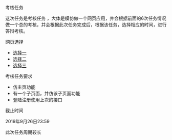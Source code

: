 考核任务

这次任务是考核任务 ，大体是模仿做一个网页应用，并会根据前面的6次任务情况做一个总的考核，并会根据此次任务完成后，根据该任务，选择相应的时间，进行答辩考核。

网页选择

- [选择一](https://y.qq.com/	"git")
- [选择二](http://www.kugou.com/	"git")
- [选择三](https://www.bilibili.com/	"git")

考核任务要求

- 仿主页功能
- 有一个子页面，并仿该子页面功能
- 登陆注册使用上次的接口

截止时间

2019年9月26日23:59

此次任务周期较长
